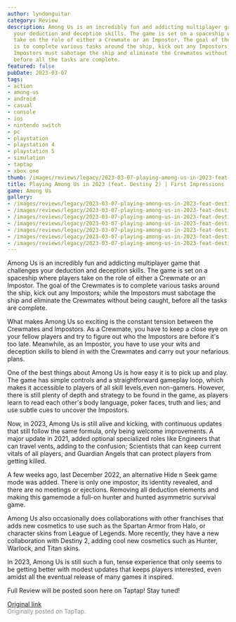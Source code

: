```yaml
---
author: lyndonguitar
category: Review
description: Among Us is an incredibly fun and addicting multiplayer game that challenges
  your deduction and deception skills. The game is set on a spaceship where players
  take on the role of either a Crewmate or an Impostor. The goal of the Crewmates
  is to complete various tasks around the ship, kick out any Impostors; while the
  Impostors must sabotage the ship and eliminate the Crewmates without being caught,
  before all the tasks are complete.
featured: false
pubDate: 2023-03-07
tags:
- action
- among-us
- android
- casual
- console
- ios
- nintendo switch
- pc
- playstation
- playstation 4
- playstation 5
- simulation
- taptap
- xbox one
thumb: /images/reviews/legacy/2023-03-07-playing-among-us-in-2023-feat-destiny-2--first-impressions---among-us-0.avif
title: Playing Among Us in 2023 (feat. Destiny 2) | First Impressions - Among Us
game: Among Us
gallery:
- /images/reviews/legacy/2023-03-07-playing-among-us-in-2023-feat-destiny-2--first-impressions---among-us-0.avif
- /images/reviews/legacy/2023-03-07-playing-among-us-in-2023-feat-destiny-2--first-impressions---among-us-1.avif
- /images/reviews/legacy/2023-03-07-playing-among-us-in-2023-feat-destiny-2--first-impressions---among-us-2.avif
- /images/reviews/legacy/2023-03-07-playing-among-us-in-2023-feat-destiny-2--first-impressions---among-us-3.avif
- /images/reviews/legacy/2023-03-07-playing-among-us-in-2023-feat-destiny-2--first-impressions---among-us-4.avif
- /images/reviews/legacy/2023-03-07-playing-among-us-in-2023-feat-destiny-2--first-impressions---among-us-5.avif
- /images/reviews/legacy/2023-03-07-playing-among-us-in-2023-feat-destiny-2--first-impressions---among-us-6.avif
---
```

Among Us is an incredibly fun and addicting multiplayer game that challenges your deduction and deception skills. The game is set on a spaceship where players take on the role of either a Crewmate or an Impostor. The goal of the Crewmates is to complete various tasks around the ship, kick out any Impostors; while the Impostors must sabotage the ship and eliminate the Crewmates without being caught, before all the tasks are complete.

What makes Among Us so exciting is the constant tension between the Crewmates and Impostors. As a Crewmate, you have to keep a close eye on your fellow players and try to figure out who the Impostors are before it's too late. Meanwhile, as an Impostor, you have to use your wits and deception skills to blend in with the Crewmates and carry out your nefarious plans.

One of the best things about Among Us is how easy it is to pick up and play. The game has simple controls and a straightforward gameplay loop, which makes it accessible to players of all skill levels,even non-gamers. However, there is still plenty of depth and strategy to be found in the game, as players learn to read each other's body language, poker faces, truth and lies; and use subtle cues to uncover the Impostors.

Now, in 2023, Among Us is still alive and kicking, with continuous updates that still follow the same formula, only being welcome improvements. A major update in 2021, added optional specialized roles like Engineers that can travel vents, adding to the confusion; Scientists that can keep current vitals of all players, and Guardian Angels that can protect players from getting killed.

A few weeks ago, last December 2022, an alternative Hide n Seek game mode was added. There is only one impostor, its identity revealed, and there are no meetings or ejections. Removing all deduction elements and making this gamemode a full-on hunter and hunted asymmetric survival game.

Among Us also occasionally does collaborations with other franchises that adds new cosmetics to use such as the Spartan Armor from Halo, or character skins from League of Legends. More recently, they have a new collaboration with Destiny 2, adding cool new cosmetics such as Hunter, Warlock, and Titan skins.

In 2023, Among Us is still such a fun, tense experience that only seems to be getting better with modest updates that keeps players interested, even amidst all the eventual release of many games it inspired.

Full Review will be posted soon here on Taptap! Stay tuned!

[Original link](https://www.taptap.io/post/4730018)<br><span style="font-size: 0.95em; color: #888;">Originally posted on TapTap.</span>